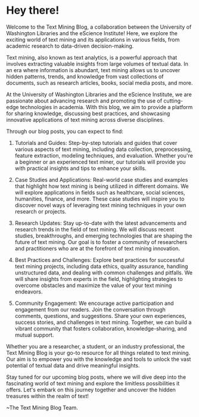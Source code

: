 # Hey there!

Welcome to the Text Mining Blog, a collaboration between the University of Washington Libraries and the eScience Institute! Here, we explore the exciting world of text mining and its applications in various fields, from academic research to data-driven decision-making.

Text mining, also known as text analytics, is a powerful approach that involves extracting valuable insights from large volumes of textual data. In an era where information is abundant, text mining allows us to uncover hidden patterns, trends, and knowledge from vast collections of documents, such as research articles, books, social media posts, and more.

At the University of Washington Libraries and the eScience Institute, we are passionate about advancing research and promoting the use of cutting-edge technologies in academia. With this blog, we aim to provide a platform for sharing knowledge, discussing best practices, and showcasing innovative applications of text mining across diverse disciplines.

Through our blog posts, you can expect to find:

1. Tutorials and Guides: Step-by-step tutorials and guides that cover various aspects of text mining, including data collection, preprocessing, feature extraction, modeling techniques, and evaluation. Whether you're a beginner or an experienced text miner, our tutorials will provide you with practical insights and tips to enhance your skills.

2. Case Studies and Applications: Real-world case studies and examples that highlight how text mining is being utilized in different domains. We will explore applications in fields such as healthcare, social sciences, humanities, finance, and more. These case studies will inspire you to discover novel ways of leveraging text mining techniques in your own research or projects.

3. Research Updates: Stay up-to-date with the latest advancements and research trends in the field of text mining. We will discuss recent studies, breakthroughs, and emerging technologies that are shaping the future of text mining. Our goal is to foster a community of researchers and practitioners who are at the forefront of text mining innovation.

4. Best Practices and Challenges: Explore best practices for successful text mining projects, including data ethics, quality assurance, handling unstructured data, and dealing with common challenges and pitfalls. We will share insights from experts in the field, highlighting strategies to overcome obstacles and maximize the value of your text mining endeavors.

5. Community Engagement: We encourage active participation and engagement from our readers. Join the conversation through comments, questions, and suggestions. Share your own experiences, success stories, and challenges in text mining. Together, we can build a vibrant community that fosters collaboration, knowledge-sharing, and mutual support.

Whether you are a researcher, a student, or an industry professional, the Text Mining Blog is your go-to resource for all things related to text mining. Our aim is to empower you with the knowledge and tools to unlock the vast potential of textual data and drive meaningful insights.

Stay tuned for our upcoming blog posts, where we will dive deep into the fascinating world of text mining and explore the limitless possibilities it offers. Let's embark on this journey together and uncover the hidden treasures within the realm of text!

~The Text Mining Blog Team.

